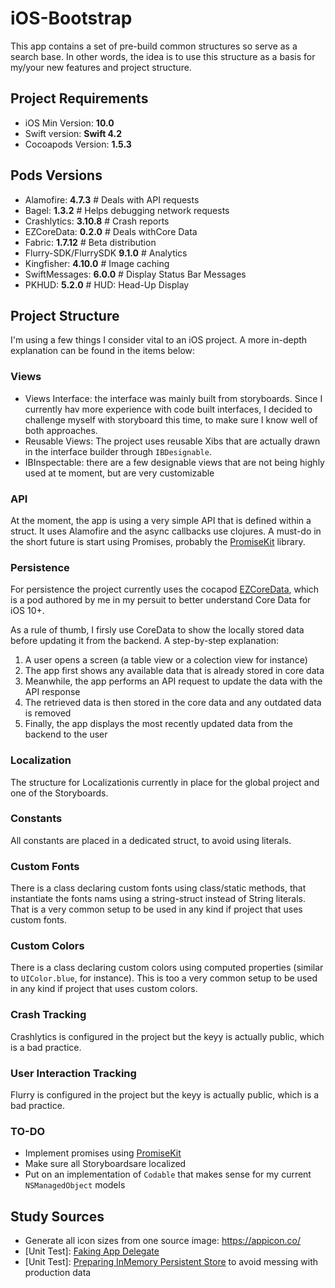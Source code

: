 # iOS-Bootstrap

This app contains a set of pre-build common structures so serve as a search base. In other words, the idea is to use this structure as a basis for my/your new features and project structure. 

## Project Requirements

* iOS Min Version: **10.0**
* Swift version: **Swift 4.2**
* Cocoapods Version: **1.5.3**

## Pods Versions

* Alamofire: **4.7.3**                  # Deals with API requests
* Bagel: **1.3.2**                      # Helps debugging network requests
* Crashlytics: **3.10.8**               # Crash reports
* EZCoreData: **0.2.0**                 # Deals withCore Data
* Fabric: **1.7.12**                    # Beta distribution
* Flurry-SDK/FlurrySDK **9.1.0**        # Analytics
* Kingfisher: **4.10.0**                # Image caching
* SwiftMessages: **6.0.0**              # Display Status Bar Messages
* PKHUD: **5.2.0**                      # HUD: Head-Up Display

## Project Structure

I'm using a few things I consider vital to an iOS project. A more in-depth explanation can be found in the items below:

### Views

* Views Interface: the interface was mainly built from storyboards. Since I currently hav more experience with code built interfaces, I decided to challenge myself with storyboard this time, to make sure I know well of both approaches.
* Reusable Views: The project uses reusable Xibs that are actually drawn in the interface builder through `IBDesignable`.
* IBInspectable: there are a few designable views that are not being highly used at te moment, but are very customizable

### API

At the moment, the app is using a very simple API that is defined within a struct. It uses Alamofire and the async callbacks use clojures. A must-do in the short future is start using Promises, probably the [PromiseKit](https://github.com/mxcl/PromiseKit) library.

### Persistence

For persistence the project currently uses the cocapod [EZCoreData](https://github.com/CheesecakeLabs/EZCoreData), which is a pod authored by me in my persuit to better understand Core Data for iOS 10+.

As a rule of thumb, I firsly use CoreData to show the locally stored data before updating it from the backend. A step-by-step explanation:

1. A user opens a screen (a table view or a colection view for instance)
2. The app first shows any available data that is already stored in core data
3. Meanwhile, the app performs an API request to update the data with the API response
4. The retrieved data is then stored in the core data and any outdated data is removed
5. Finally, the app displays the most recently updated data from the backend to the user

### Localization

The structure for Localizationis currently in place for the global project and one of the Storyboards.

### Constants

All constants are placed in a dedicated struct, to avoid using literals.

### Custom Fonts

There is a class declaring custom fonts using class/static methods, that instantiate the fonts nams using a string-struct instead of String literals. That is a very common setup to be used in any kind if project that uses custom fonts.

### Custom Colors

There is a class declaring custom colors using computed properties (similar to `UIColor.blue`, for instance). This is too a very common setup to be used in any kind if project that uses custom colors.

### Crash Tracking

Crashlytics is configured in the project but the keyy is actually public, which is a bad practice.

### User Interaction Tracking

Flurry is configured in the project but the keyy is actually public, which is a bad practice.

### TO-DO

* Implement promises using [PromiseKit](https://github.com/mxcl/PromiseKit)
* Make sure all Storyboardsare localized
* Put on an implementation of `Codable` that makes sense for my current `NSManagedObject` models

## Study Sources

* Generate all icon sizes from one source image: https://appicon.co/
* [Unit Test]: [Faking App Delegate](https://marcosantadev.com/fake-appdelegate-unit-testing-swift/)
* [Unit Test]: [Preparing InMemory Persistent Store](https://medium.com/flawless-app-stories/cracking-the-tests-for-core-data-15ef893a3fee) to avoid messing with production data
